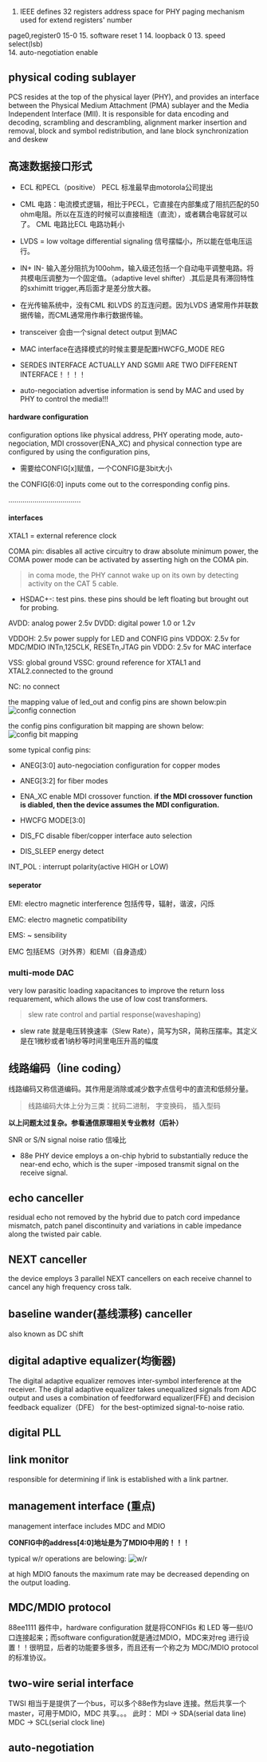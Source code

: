 1. IEEE defines 32 registers address space for PHY
paging mechanism used for extend registers' number

page0,register0
15-0
15. software reset 	1
14. loopback 		0
13. speed select(lsb)	
14. auto-negotiation enable	

## physical coding sublayer
PCS resides at the top of the physical layer (PHY), and provides an interface between the Physical Medium Attachment (PMA) sublayer and the Media Independent Interface (MII). It is responsible for data encoding and decoding, scrambling and descrambling, alignment marker insertion and removal, block and symbol redistribution, and lane block synchronization and deskew

## 高速数据接口形式

* ECL 和PECL（positive）
PECL 标准最早由motorola公司提出  

* CML 电路：电流模式逻辑，相比于PECL，它直接在内部集成了阻抗匹配的50 ohm电阻。所以在互连的时候可以直接相连（直流），或者耦合电容就可以了。
CML 电路比ECL 电路功耗小

* LVDS = low voltage differential signaling
信号摆幅小，所以能在低电压运行。
* IN+ IN- 输入差分阻抗为100ohm，输入级还包括一个自动电平调整电路。将共模电压调整为一个固定值。（adaptive level shifter）.其后是具有滞回特性的sxhimitt trigger,再后面才是差分放大器。

* 在光传输系统中，没有CML 和LVDS 的互连问题。因为LVDS 通常用作并联数据传输，而CML通常用作串行数据传输。

* transceiver 会由一个signal detect output 到MAC

* MAC interface在选择模式的时候主要是配置HWCFG_MODE REG

* SERDES INTERFACE ACTUALLY AND SGMII ARE TWO DIFFERENT INTERFACE！！！！

* auto-negociation advertise information is send by MAC and used by PHY to control the media!!!

#### hardware configuration
configuration options like physical address, PHY operating mode, auto-negociation, MDI crossover(ENA_XC) and physical connection type are configured by using the configuration pins,

* 需要给CONFIG[x]赋值，一个CONFIG是3bit大小

the CONFIG[6:0] inputs come out to the corresponding config pins.

....................................
#### interfaces
XTAL1 = external reference clock

COMA pin: disables all active circuitry to draw absolute minimum power, the COMA power mode can be activated by asserting high on the COMA pin. 

> in coma mode, the PHY cannot wake up on its own by detecting activity on the CAT 5 cable.

* HSDAC+-: test pins. these pins should be left floating but brought out for probing.

AVDD: analog power 2.5v
DVDD: digital power 1.0 or 1.2v

VDDOH: 2.5v power supply for LED and CONFIG pins
VDDOX: 2.5v for MDC/MDIO INTn,125CLK, RESETn,JTAG pin
VDDO: 2.5v for MAC interface

VSS: global ground
VSSC: ground reference for XTAL1 and XTAL2.connected to the ground

NC: no connect

the mapping value of led_out and config pins are shown below:pin
![config connection](pin_connection.png)

the config pins configuration bit mapping are shown below:
![config bit mapping](config_bit_mapping.png)

some typical config pins:

* ANEG[3:0] auto-negociation configuration for copper modes
* ANEG[3:2] for fiber modes

* ENA_XC enable MDI crossover function. 
**if the MDI crossover function is diabled, then the device assumes the MDI configuration.**

* HWCFG MODE[3:0]

* DIS_FC disable fiber/copper interface auto selection

* DIS_SLEEP energy detect

INT_POL : interrupt polarity(active HIGH or LOW)

#### seperator
EMI: electro magnetic interference
包括传导，辐射，谐波，闪烁

EMC: electro magnetic compatibility

EMS: ~ sensibility

EMC 包括EMS（对外界）和EMI（自身造成）

### multi-mode DAC
very low parasitic loading xapacitances to improve the return loss requarement, which allows the use of low cost transformers.

> slew rate control and partial response(waveshaping)

* slew rate 就是电压转换速率（Slew Rate），简写为SR，简称压摆率。其定义是在1微秒或者1纳秒等时间里电压升高的幅度


## 线路编码（line coding）
线路编码又称信道编码。其作用是消除或减少数字点信号中的直流和低频分量。

>线路编码大体上分为三类：扰码二进制， 字变换码， 插入型码

**以上问题太过复杂。参看通信原理相关专业教材（后补）**

SNR or S/N signal noise ratio 信噪比

* 88e PHY device employs a on-chip hybrid to substantially reduce the near-end echo, which is the super -imposed transmit signal on the receive signal.

## echo canceller
residual echo not removed by the hybrid due to patch cord impedance mismatch, patch panel discontinuity and variations in cable impedance along the twisted pair cable.

## NEXT canceller
the device employs 3 parallel NEXT cancellers on each receive channel to cancel any high frequency cross talk.

## baseline wander(基线漂移) canceller
also known as DC shift

## digital adaptive equalizer(均衡器)
The digital adaptive equalizer removes inter-symbol interference at the receiver. The digital adaptive equalizer takes unequalized signals from ADC output and uses a combination of feedforward equalizer(FFE) and decision feedback equalizer（DFE） for the best-optimized signal-to-noise ratio.

## digital PLL

## link monitor
responsible for determining if link is established with a link partner.

## management interface (重点)
management interface includes MDC and MDIO

**CONFIG中的address[4:0]地址是为了MDIO中用的！！！**

typical w/r operations are belowing:
![w/r](write_and_read_of_mdio.png)

at high MDIO fanouts the maximum rate may be decreased depending on the output loading.

## MDC/MDIO protocol

88ee1111 器件中，hardware configuration 就是将CONFIGs 和 LED 等一些I/O口连接起来；而software configuration就是通过MDIO，MDC来对reg 进行设置！！很明显，后者的功能要多很多，而且还有一个称之为 MDC/MDIO protocol的标准协议。

## two-wire serial interface
TWSI 相当于是提供了一个bus，可以多个88e作为slave 连接。然后共享一个master，可用于MDIO，MDC 共享。。。
此时：
MDI -> SDA(serial data line)
MDC -> SCL(serial clock line)

## auto-negotiation





